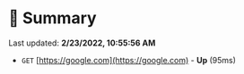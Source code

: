 # 📖 Summary
Last updated: **2/23/2022, 10:55:56 AM**

- `GET` [https://google.com](https://google.com) - **Up** (95ms)
